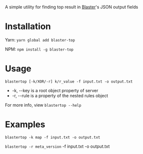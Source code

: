 A simple utility for finding top result in [Blaster](https://github.com/alliedmodders/blaster)'s JSON output fields

# Installation

Yarn: `yarn global add blaster-top`

NPM: `npm install -g blaster-top`

# Usage

`blastertop [-k/XOR/-r] k/r_value -f input.txt -o output.txt`

- -k, --key is a root object property of server
- -r, --rule is a property of the nested rules object

For more info, view `blastertop --help`

# Examples

`blastertop -k map -f input.txt -o output.txt`

`blastertop -r meta_version` -f input.txt -o output.txt
